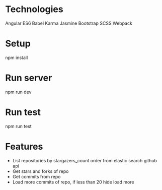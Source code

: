 Technologies
==============
Angular
ES6
Babel
Karma
Jasmine
Bootstrap
SCSS
Webpack

Setup
==============
npm install

Run server
==============
npm run dev

Run test
==============
npm run test

Features
==============
- List repositories by stargazers_count order from elastic search github api
- Get stars and forks of repo
- Get commits from repo
- Load more commits of repo, if less than 20 hide load more
